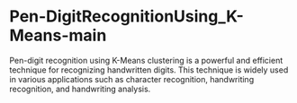# Pen-DigitRecognitionUsing_K-Means-main
Pen-digit recognition using K-Means clustering is a powerful and efficient technique for recognizing handwritten digits. This technique is widely used in various applications such as character recognition, handwriting recognition, and handwriting analysis.
